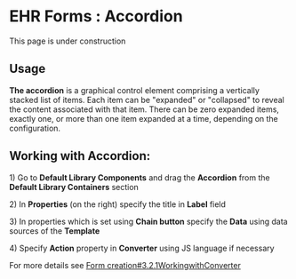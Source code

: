 # EHR Forms : Accordion

This page is under construction

## Usage <a id="Accordion-Usage"></a>

**The accordion** is a graphical control element comprising a vertically stacked list of items. Each item can be "expanded" or "collapsed" to reveal the content associated with that item. There can be zero expanded items, exactly one, or more than one item expanded at a time, depending on the configuration.

## Working with Accordion: <a id="Accordion-WorkingwithAccordion:"></a>

1\) Go to **Default Library Components** and drag the **Accordion** from the **Default Library Containers** section

2\) In **Properties** \(on the right\) specify the title in **Label** field

3\) In properties which is set using **Chain button** specify the **Data** using data sources of the **Template**

4\) Specify **Action** property in **Converter** using JS language if necessary

For more details see [Form creation\#3.2.1WorkingwithConverter](ehr-forms-form-creation.md#Formcreation-3.2.1WorkingwithConverter)

